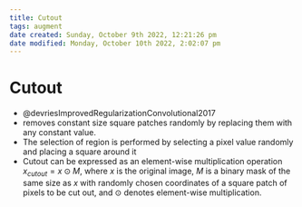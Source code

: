 ```yaml
---
title: Cutout
tags: augment
date created: Sunday, October 9th 2022, 12:21:26 pm
date modified: Monday, October 10th 2022, 2:02:07 pm
---
```


# Cutout
- @devriesImprovedRegularizationConvolutional2017
- removes constant size square patches randomly by replacing them with any constant value.
- The selection of region is performed by selecting a pixel value randomly and placing a square around it
- Cutout can be expressed as an element-wise multiplication operation $x_{cutout} = x \odot M$, where $x$ is the original image, $M$ is a binary mask of the same size as $x$ with randomly chosen coordinates of a square patch of pixels to be cut out, and $\odot$ denotes element-wise multiplication.



